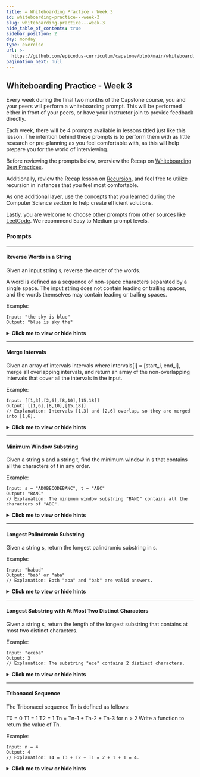 ```yaml
---
title: ✏️ Whiteboarding Practice - Week 3
id: whiteboarding-practice---week-3
slug: whiteboarding-practice---week-3
hide_table_of_contents: true
sidebar_position: 2
day: monday
type: exercise
url: >-
  https://github.com/epicodus-curriculum/capstone/blob/main/whiteboarding_prompt_3.md
pagination_next: null
---
```


## Whiteboarding Practice - Week 3

Every week during the final two months of the Capstone course, you and your peers will perform a whiteboarding prompt. This will be performed either in front of your peers, or have your instructor join to provide feedback directly. 

Each week, there will be 4 prompts available in lessons titled just like this lesson. The intention behind these prompts is to perform them with as little research or pre-planning as you feel comfortable with, as this will help prepare you for the world of interviewing.

Before reviewing the prompts below, overview the Recap on [Whiteboarding Best Practices](https://full-time.learnhowtoprogram.com/capstone/capstone-week-3/recap-whiteboarding-best-practices). 

Additionally, review the Recap lesson on [Recursion](https://full-time.learnhowtoprogram.com/capstone/capstone-week-3/recap-recursion), and feel free to utilize recursion in instances that you feel most comfortable. 

As one additional layer, use the concepts that you learned during the Computer Science section to help create efficient solutions.

Lastly, you are welcome to choose other prompts from other sources like [LeetCode](https://leetcode.com/). We recommend Easy to Medium prompt levels. 

### Prompts

---

#### Reverse Words in a String

Given an input string s, reverse the order of the words.

A word is defined as a sequence of non-space characters separated by a single space. The input string does not contain leading or trailing spaces, and the words themselves may contain leading or trailing spaces.

Example:


```
Input: "the sky is blue"
Output: "blue is sky the"
```

<details><summary><i class="glyphicon glyphicon-chevron-right"></i><strong>Click me to view or hide hints</strong><i class="glyphicon glyphicon-chevron-left"></i></summary>
<p>Hint 1: You can split the input string into an array of words.</p>
<p>Hint 2: Reverse the order of the array.</p>
<p>Hint 3: Join the array elements into a single string with spaces.</p>
</details>

---

#### Merge Intervals


Given an array of intervals intervals where intervals[i] = [start_i, end_i], merge all overlapping intervals, and return an array of the non-overlapping intervals that cover all the intervals in the input.

Example:


```
Input: [[1,3],[2,6],[8,10],[15,18]]
Output: [[1,6],[8,10],[15,18]]
// Explanation: Intervals [1,3] and [2,6] overlap, so they are merged into [1,6].
```


<details><summary><i class="glyphicon glyphicon-chevron-right"></i><strong>Click me to view or hide hints</strong><i class="glyphicon glyphicon-chevron-left"></i></summary>
<p>Hint 1: Sort the intervals based on the start times.</p>
<p>Hint 2: Initialize an empty list to store the merged intervals.</p>
<p>Hint 3: Iterate through the sorted intervals, merging overlapping intervals as you go.</p>
<p>Hint 4: Keep track of the start and end of the current interval and compare them with the next interval to determine if they overlap.</p>
<p>Hint 5: If they overlap, update the end of the current interval; otherwise, add the current interval to the result and update the current interval.</p>
</details>

---

#### Minimum Window Substring

Given a string s and a string t, find the minimum window in s that contains all the characters of t in any order.

Example:


```
Input: s = "ADOBECODEBANC", t = "ABC"
Output: "BANC"
// Explanation: The minimum window substring "BANC" contains all the characters of "ABC".
```

<details><summary><i class="glyphicon glyphicon-chevron-right"></i><strong>Click me to view or hide hints</strong><i class="glyphicon glyphicon-chevron-left"></i></summary>
<p>Hint 1: You can use the sliding window technique for this problem.</p>
<p>Hint 2: Initialize two pointers, one at the beginning and one at the end of the string.</p>
<p>Hint 3: Expand the window by moving the end pointer until all characters in `t` are included.</p>
<p>Hint 4: Once all characters are included, shrink the window by moving the start pointer until some characters of `t` are no longer included.</p>
<p>Hint 5: Keep track of the minimum window size and update it as you find smaller windows.</p>
</details>

---

#### Longest Palindromic Substring
Given a string s, return the longest palindromic substring in s.

Example:

```
Input: "babad"
Output: "bab" or "aba"
// Explanation: Both "aba" and "bab" are valid answers.
```

<details><summary><i class="glyphicon glyphicon-chevron-right"></i><strong>Click me to view or hide hints</strong><i class="glyphicon glyphicon-chevron-left"></i></summary>
<p>Hint 1: You can solve this problem using dynamic programming or expanding around the center.</p>
<p>Hint 2: For each character in the string, consider it as the center of a palindrome and expand around it.</p>
<p>Hint 3: Handle both even and odd length palindromes separately.</p>
<p>Hint 4: Keep track of the longest palindrome found so far.</p>
<p>Hint 5: Return the longest palindrome found.</p>
</details>

---

#### Longest Substring with At Most Two Distinct Characters

Given a string s, return the length of the longest substring that contains at most two distinct characters.

Example:

```
Input: "eceba"
Output: 3
// Explanation: The substring "ece" contains 2 distinct characters.
```

<details><summary><i class="glyphicon glyphicon-chevron-right"></i><strong>Click me to view or hide hints</strong><i class="glyphicon glyphicon-chevron-left"></i></summary>
<p>Hint 1: You can solve this problem using the sliding window technique.</p>
<p>Hint 2: Initialize two pointers, one at the beginning and one at the end of the string.</p>
<p>Hint 3: Expand the window by moving the end pointer until the number of distinct characters exceeds two.</p>
<p>Hint 4: While expanding, keep track of the maximum length of the substring.</p>
<p>Hint 5: Shrink the window by moving the start pointer until the number of distinct characters becomes two again.</p>
</details>

---

#### Tribonacci Sequence

The Tribonacci sequence Tn is defined as follows:

T0 = 0
T1 = 1
T2 = 1
Tn = Tn-1 + Tn-2 + Tn-3 for n > 2
Write a function to return the value of Tn.

Example:


```
Input: n = 4
Output: 4
// Explanation: T4 = T3 + T2 + T1 = 2 + 1 + 1 = 4.
```

<details><summary><i class="glyphicon glyphicon-chevron-right"></i><strong>Click me to view or hide hints</strong><i class="glyphicon glyphicon-chevron-left"></i></summary>
<p>Hint 1: You can solve this problem using recursion or iteration.</p>
<p>Hint 2: If you choose recursion, define a base case for n = 0, n = 1, and n = 2.</p>
<p>Hint 3: For larger values of n, calculate Tn by recursively calling the function for Tn-1, Tn-2, and Tn-3.</p>
<p>Hint 4: If you choose iteration, use a loop to calculate the values of Tn from T0 to Tn.</p>
<p>Hint 5: Use three variables to store the last three values of Tn and update them in each iteration.</p>
</details>







